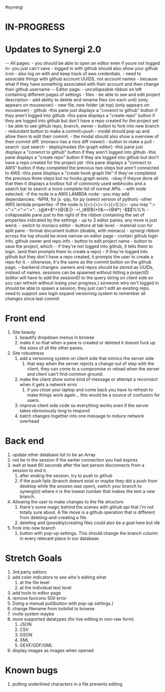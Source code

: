 #synergi
<h1>IN-PROGRESS</h1>
<ol>
	
</ol>

<h1>Updates to Synergi 2.0</h1>
	-- All pages:
		- you should be able to open an editor even if youre not logged in- you just can't save
		- logged in with github should also show your github icon
		- also log on with and keep track of aws credentials.
		- need to associate things with github account UUIDS, not account names
			- because what if they have something associated with their account and then change their github username
	-- Editor page:
		- uncollapsable ribbon on left containing different pages of settings
			- files
				- be able to see and edit project description
				- add ability to delete and rename files (on each unit) (only appears on mouseover)
				- new file, new folder (at top) (only appears on mouseover)
			- github
				-this pane just displays a "conenct to github" button if they aren't logged into github
				-this pane displays a "create repo" button if they are logged into github but don't have a repo created for the project yet
				- be able to see github repo, branch, owner
				- button to fork into new branch
				- redundant button to make a commit+push
					- modal should pop up and allow them to edit their commit.
					- the modal should also show a overview of their commit diff. (monaco has a nice diff viewer)
				- button to make a pull
			- search
				-just search
			- deploy/nodes (for graph editor)
				-this pane just displays a "conenct to github" button if they aren't logged into github
				-this pane displays a "create repo" button if they are logged into github but don't have a repo created for the project yet
				-this pane displays a "connect to AWS" button if they completed the previous two steps but aren't connected to AWS
				-this pane displays a "create hook graph file" if they've completed the previous three steps but no hooks.graph exists.
				-okay if theyve done all that then it displays a toolbox full of commonly used webhooks and a search bar to search a more complete list of normal APIs.
				- with node selected:
					-if the node is a AWS LAMBDA node:
						-you may add dependancies:
							-NPM, for js
							-pip, for py (select version of python)
						-other AWS lambda properties
					-if the node is }{<}:{>}>:{>}{>}[:}{>:
						-you may ":><":>":>":<":>":
							-)@#*$^>}@{$:|}
							-+!_)#@$(*)!&~~)@#*(
							-$$$%%%
		- collapseable pane just to the right of the ribbon containing the set of properties indicated by the settings
		- up to 3 editor panes, any more is just weird.
			- switch to monaco editor
			- buttons at tab level:
				- material icon for split pane
				- format document button (doable, with monaco)
		- synergi ribbon across the top should be more narrow on editor page
			- contain github login info, github owner and repo info
			- button to edit project name
			- button to save the project, which:
				- if they're not logged into github, it tells them to login. (and then prompts them to create a repo)
				- if they're logged into github but they don't have a repo created, it prompts the user to create a repo for it.
				- otherwise, it's the same as the commit button on the github page.
	--backend changes:
		owners and repos should be stored as UUIDs, instead of names.
		sessions can be spawned without hitting a projectID (editor will have to add the sessionID to the query string on client side so you can refresh without losing your progress.)
		someone who isn't logged in should be able to spawn a session, they just can't edit an existing repo.
		need to support aws login
		expand versioning system to remember all changes since last commit

<h1>Front end</h1>
	<ol>
		<li>Site beauty<ol>
			<li>beautify dropdown menus in browse</li>
			<li>make it so that when a pane is created or deleted it doesnt fuck up the sizes of all the other panes.</li>
		</ol></li>
		<li>Site robustness<ol>
			<li>add a versioning system on client side that mimics the server side<ol>
				<li>that way when the server rejects a change out of step with the client, they can come to a compromise or reload when the server and client can't find common ground.</li>
			</ol></li>
			<li>make the client show some kind of message or attempt a reconnect when it gets a network error<ol>
				<li>if you close your laptop and come back you have to refresh to make things work again... this would be a source of confusion for users.</li>
			</ol></li>
			<li>improve client side code so everything works even if the server takes obnoxiously long to respond</li>
			<li>batch changes together into one message to reduce network overhead</li>
		</ol></li>
	</ol>

<h1>Back end</h1>
	<ol>
		<li>update other database list to be an Array</li>
		<li>not be in the session if the earlier connection you had expires</li>
		<li>wait at least 60 seconds after the last person disconnects from a session to end it.
			<ol>
				<li>after ending the session, try to push to github</li>
				<li>if the push fails (branch doesnt exist or maybe they did a push from desktop while the session was open), switch your branch to synergi(n) where n is the lowest number that makes the text a new branch.</li>
			</ol>
		</li>
		<li>Allowing the user to make changes to the file structure
			<ol>
				<li>there's some magic behind the scenes with github api that i'm not totally sure about. A file move is a github operation that is different from deleting-and-creating a file.</li>
				<li>deleting and (possibly)creating files could also be a goal here but idk</li>
			</ol>
		</li>
		<li>Fork into new branch
			<ol><li>button with pop-up settings. This should change the branch column in every relevant place in our database.</li></ol>
		</li>
	</ol>

<h1>Stretch Goals</h1>
	<ol>
		<li>3rd party editors</li>
		<li>add color indicators to see who's editing what<ol>
			<li>at the file level</li>
			<li>at the individual text level</li>
		</ol></li>
		<li>add tools to editor page</li>
		<li>remove favicons 500 error</li>
		<li>Doing a manual pull(button with pop-up settings.)</li>
		<li>change filename from todolist to browse</li>
		<li>invite system maybe</li>
		<li>more supported datatypes (for live editing in non-raw form)<ol>
			<li>JSON</li>
			<li>CSV</li>
			<li>GSON</li>
			<li>XML</li>
			<li>GEXF/GDF/GML</li>
		</ol></li>
		<li>display images as images when opened</li>
	</ol>

<h1>Known bugs</h1>
	<ol>
		<li>putting underlined characters in a file prevents editing</li>
	</ol>
		

